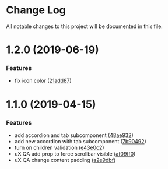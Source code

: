 # Change Log

All notable changes to this project will be documented in this file.

<a name="1.2.0"></a>
# 1.2.0 (2019-06-19)


### Features

* fix icon color ([21add87](https://github.com/SUI-Components/sui-components/commit/21add87))



<a name="1.1.0"></a>
# 1.1.0 (2019-04-15)


### Features

* add accordion and tab subcomponent ([48ae932](https://github.com/SUI-Components/sui-components/commit/48ae932))
* add new accordion with tab subcomponent ([7b90492](https://github.com/SUI-Components/sui-components/commit/7b90492))
* turn on children validation ([e43e0c2](https://github.com/SUI-Components/sui-components/commit/e43e0c2))
* uX QA add prop to force scrollbar visible ([af09ff0](https://github.com/SUI-Components/sui-components/commit/af09ff0))
* uX QA change content padding ([a2e9dbf](https://github.com/SUI-Components/sui-components/commit/a2e9dbf))



